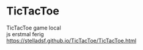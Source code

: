 # TicTacToe
TicTacToe game local
<br> js erstmal ferig
<br> https://stelladsf.github.io/TicTacToe/TicTacToe.html

